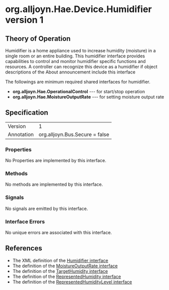 # org.alljoyn.Hae.Device.Humidifier version 1

## Theory of Operation

Humidifier is a home appliance used to increase humidity (moisture) in a single
room or an entire building. This humidifier interface provides capabilities to
control and monitor humidifier specific functions and resources. A controller
can recognize this device as a humidifier if object descriptions of the About
announcement include this interface

The followings are minimum required shared interfaces for humidifier.
  * **org.alljoyn.Hae.OperationalControl** --- for start/stop operation
  * **org.alljoyn.Hae.MoistureOutputRate** --- for setting moisture output rate

## Specification

|            |                                                                |
|------------|----------------------------------------------------------------|
| Version    | 1                                                              |
| Annotation | org.alljoyn.Bus.Secure = false                                 |

### Properties

No Properties are implemented by this interface.

### Methods

No methods are implemented by this interface.

### Signals

No signals are emitted by this interface.

### Interface Errors

No unique errors are associated with this interface.

## References

  * The XML definition of the [Humidifier interface](Humidifier-v1.xml)
  * The definition of the [MoistureOutputRate interface](/org.alljoyn.Hae/MoistureOutputRate-v1)
  * The definition of the [TargetHumidity interface](/org.alljoyn.Hae/TargetHumidity-v1)
  * The definition of the [RepresentedHumidity interface](/org.alljoyn.Hae/RepresentedHumidity-v1)
  * The definition of the [RepresentedHumidityLevel interface](/org.alljoyn.Hae/RepresentedHumidityLevel-v1)
